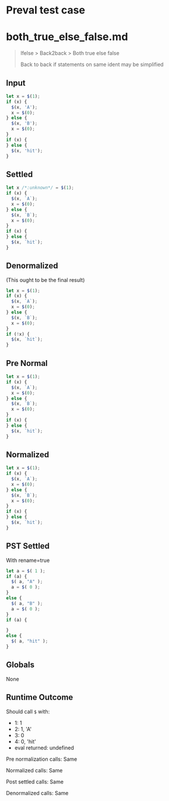 # Preval test case

# both_true_else_false.md

> Ifelse > Back2back > Both true else false
>
> Back to back if statements on same ident may be simplified

## Input

`````js filename=intro
let x = $(1);
if (x) {
  $(x, 'A');
  x = $(0);
} else {
  $(x, 'B');
  x = $(0);
}
if (x) {
} else {
  $(x, 'hit');
}
`````

## Settled


`````js filename=intro
let x /*:unknown*/ = $(1);
if (x) {
  $(x, `A`);
  x = $(0);
} else {
  $(x, `B`);
  x = $(0);
}
if (x) {
} else {
  $(x, `hit`);
}
`````

## Denormalized
(This ought to be the final result)

`````js filename=intro
let x = $(1);
if (x) {
  $(x, `A`);
  x = $(0);
} else {
  $(x, `B`);
  x = $(0);
}
if (!x) {
  $(x, `hit`);
}
`````

## Pre Normal


`````js filename=intro
let x = $(1);
if (x) {
  $(x, `A`);
  x = $(0);
} else {
  $(x, `B`);
  x = $(0);
}
if (x) {
} else {
  $(x, `hit`);
}
`````

## Normalized


`````js filename=intro
let x = $(1);
if (x) {
  $(x, `A`);
  x = $(0);
} else {
  $(x, `B`);
  x = $(0);
}
if (x) {
} else {
  $(x, `hit`);
}
`````

## PST Settled
With rename=true

`````js filename=intro
let a = $( 1 );
if (a) {
  $( a, "A" );
  a = $( 0 );
}
else {
  $( a, "B" );
  a = $( 0 );
}
if (a) {

}
else {
  $( a, "hit" );
}
`````

## Globals

None

## Runtime Outcome

Should call `$` with:
 - 1: 1
 - 2: 1, 'A'
 - 3: 0
 - 4: 0, 'hit'
 - eval returned: undefined

Pre normalization calls: Same

Normalized calls: Same

Post settled calls: Same

Denormalized calls: Same
